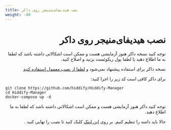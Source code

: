 ```yaml
---
title: نصب هیدیفای‌منیجر روی داکر
weight: -40
---
```


<div dir="rtl" markdown="1">

# نصب هیدیفای‌منیجر روی داکر
توجه کنید نسخه داکر هنوز آزمایشی هست و ممکن است اشکالاتی داشته باشد که لطفا به ما اطلاع دهید یا لطفا پول ریکوئست  بزنید و اصلاح کنید.

نسخه داکر برای استفاده پیشنهاد نمی‌شود و [لطفا از نصب معمول استفاده کنید](/fa/manager/installation-and-setup/guide/)

برای داکر کافی است کد زیر را اجرا کنید:
</div>

```
git clone https://github.com/hiddify/Hiddify-Manager
cd Hiddify-Manager
docker-compose up -d
```

<div dir="rtl" markdown="1">
توجه کنید داکر هنوز آزمایشی هست و ممکن است اشکالاتی داشته باشد که لطفا به ما اطلاع دهید.


حالا باید دامنه را تنظیم کنیم. بر روی [این لینک](/fa/manager/installation-and-setup/Guide-for-setting-up-the-domain-and-finalizing-the-installation/) کلیک کنید تا نصب را نهایی کنید .

</div>
